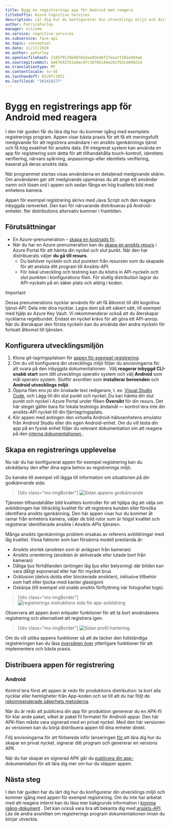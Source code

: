 ```yaml
---
title: Bygg en registrerings app för Android med reagera
titleSuffix: Azure Cognitive Services
description: Lär dig hur du konfigurerar din utvecklings miljö och distribuerar en app för ansikts registrering för att få tillåtelse från kunder.
author: PatrickFarley
manager: nitinme
ms.service: cognitive-services
ms.subservice: face-api
ms.topic: conceptual
ms.date: 11/17/2020
ms.author: pafarley
ms.openlocfilehash: 218579176b807bbdae85646f27eaa7f301d4b9a6
ms.sourcegitcommit: ba676927b1a8acd7c30708144e201f63ce89021d
ms.translationtype: MT
ms.contentlocale: sv-SE
ms.lasthandoff: 03/07/2021
ms.locfileid: "102428277"
---
```

# <a name="build-an-enrollment-app-for-android-with-react"></a>Bygg en registrerings app för Android med reagera

I den här guiden får du lära dig hur du kommer igång med exemplets registrerings program. Appen visar bästa praxis för att få ett meningsfullt medgivande för att registrera användare i en ansikts igenkännings tjänst och få hög exakthet för ansikts data. Ett integrerat system kan använda en app för registrering som detta för att tillhandahålla touch-kontroll, identitets verifiering, närvaro spårning, anpassnings-eller identitets verifiering, baserat på deras ansikts data.

När programmet startas visas användarna en detaljerad medgivande skärm. Om användaren ger sitt medgivande uppmanas du att ange ett användar namn och lösen ord i appen och sedan fånga en hög kvalitets bild med enhetens kamera.

Appen för exempel registrering skrivs med Java Script och den reagera inbyggda ramverket. Den kan för närvarande distribueras på Android-enheter. fler distributions alternativ kommer i framtiden.

## <a name="prerequisites"></a>Förutsättningar 

* En Azure-prenumeration – [skapa en kostnads fri](https://azure.microsoft.com/free/cognitive-services/).  
* När du har en Azure-prenumeration kan du [skapa en ansikts resurs](https://portal.azure.com/#create/Microsoft.CognitiveServicesFace) i Azure Portal för att hämta din nyckel och slut punkt. När den har distribuerats väljer **du gå till resurs**.  
  * Du behöver nyckeln och slut punkten från resursen som du skapade för att ansluta ditt program till Ansikts-API.  
  * För lokal utveckling och testning kan du klistra in API-nyckeln och slut punkten i konfigurations filen. För slutlig distribution lagrar du API-nyckeln på en säker plats och aldrig i koden.  

> [!IMPORTANT]
> Dessa prenumerations nycklar används för att få åtkomst till ditt kognitiva tjänst-API. Dela inte dina nycklar. Lagra dem på ett säkert sätt, till exempel med hjälp av Azure Key Vault. Vi rekommenderar också att du återskapar nycklarna regelbundet. Endast en nyckel krävs för att göra ett API-anrop. När du återskapar den första nyckeln kan du använda den andra nyckeln för fortsatt åtkomst till tjänsten.

## <a name="set-up-the-development-environment"></a>Konfigurera utvecklingsmiljön

1. Klona git-lagringsplatsen för [appen för exempel registrering](https://github.com/azure-samples/cognitive-services-FaceAPIEnrollmentSample).
1. Om du vill konfigurera din utvecklings miljö följer du anvisningarna för att svara på den inbyggda dokumentationen <a href="https://reactnative.dev/docs/environment-setup"  title=" "  target="_blank"> </a> . Välj **reagerar inbyggd CLI-snabb start** som ditt utvecklings operativ system och välj **Android** som mål operativ system. Slutför avsnitten som **installerar beroenden** och **Android utvecklings miljö**.
1. Öppna filen env.jsi din önskade text redigerare, t. ex. [Visual Studio Code](https://code.visualstudio.com/), och Lägg till din slut punkt och nyckel. Du kan hämta din slut punkt och nyckel i Azure Portal under fliken **Översikt** för din resurs. Det här steget gäller bara för lokala testnings ändamål &mdash; kontrol lera inte din ansikts-API nyckel till din fjärrlagringsplats.
1. Kör appen med antingen den virtuella Android-hälsoenhetens emulator från Android Studio eller din egen Android-enhet. Om du vill testa din app på en fysisk enhet följer du relevant dokumentation om att reagera på den <a href="https://reactnative.dev/docs/running-on-device"  title=" "  target="_blank"> interna dokumentationen </a> .  


## <a name="create-an-enrollment-experience"></a>Skapa en registrerings upplevelse  

Nu när du har konfigurerat appen för exempel registrering kan du skräddarsy den efter dina egna behov av registrerings miljö.

Du kanske till exempel vill lägga till information om situationen på din godkännande sida:

> [!div class="mx-imgBorder"]
> ![Sidan appens godkännande](./media/enrollment-app/1-consent-1.jpg)

Tjänsten tillhandahåller bild kvalitets kontroller för att hjälpa dig att välja om avbildningen har tillräcklig kvalitet för att registrera kunden eller försöka identifiera ansikts igenkänning. Den här appen visar hur du kommer åt ramar från enhetens kamera, väljer de bild rutor som är högst kvalitet och registrerar identifierade ansikte i Ansikts-APIs tjänsten. 

Många ansikts igenkännings problem orsakas av referens avbildningar med låg kvalitet. Vissa faktorer som kan försämra modell prestanda är:
* Ansikts storlek (ansikten som är avlägsen från kameran)
* Ansikts orientering (ansikten är aktiverade eller lutade bort från kameran)
* Dåliga ljus förhållanden (antingen låg ljus eller belysning) där bilden kan vara dåligt exponerad eller har för mycket brus
* Ocklusion (delvis dolda eller blockerade ansikten), inklusive tillbehör som hatt eller tjocka-med kanter glasögon)
* Oskärpa (till exempel vid snabb ansikts förflyttning när fotografiet togs). 

> [!div class="mx-imgBorder"]
> ![registrerings instruktions sida för app-avbildning](./media/enrollment-app/4-instruction.jpg)

Observera att appen även erbjuder funktioner för att ta bort användarens registrering och alternativet att registrera igen.

> [!div class="mx-imgBorder"]
> ![Sidan profil hantering](./media/enrollment-app/10-manage-2.jpg)

Om du vill utöka appens funktioner så att de täcker den fullständiga registreringen kan du läsa [översikten över](enrollment-overview.md) ytterligare funktioner för att implementera och bästa praxis.

## <a name="deploy-the-enrollment-app"></a>Distribuera appen för registrering

### <a name="android"></a>Android

Kontrol lera först att appen är redo för produktions distribution: ta bort alla nycklar eller hemligheter från App-koden och se till att du har följt de [rekommenderade säkerhets metoderna](../cognitive-services-security.md?tabs=command-line%2ccsharp).

När du är redo att publicera din app för produktion genererar du en APK-fil för klar ande paket, vilket är paket fil formatet för Android-appar. Den här APK-filen måste vara signerad med en privat nyckel. Med den här versionen av versionen kan du börja distribuera appen till dina enheter direkt. 

Följ anvisningarna för att förbereda inför lanseringen <a href="https://developer.android.com/studio/publish/preparing#publishing-build"  title=" "  target="_blank"> för </a> att lära dig hur du skapar en privat nyckel, signerar ditt program och genererar en versions APK.  

När du har skapat en signerad APK går du <a href="https://developer.android.com/studio/publish"  title=" till publicera appen "  target="_blank"> publicera din app- </a> dokumentation för att lära dig mer om hur du släpper appen.

## <a name="next-steps"></a>Nästa steg  

I den här guiden har du lärt dig hur du konfigurerar din utvecklings miljö och kommer igång med appen för exempel registrering. Om du inte har arbetat med att reagera internt kan du läsa mer bakgrunds information i [komma igång-dokument](https://reactnative.dev/docs/getting-started) . Det kan också vara bra att bekanta dig med [ansikts-API](Overview.md). Läs de andra avsnitten om registrerings program dokumentationen innan du börjar utveckla.